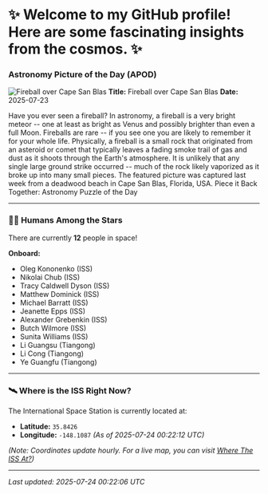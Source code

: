 # ✨ Welcome to my GitHub profile! Here are some fascinating insights from the cosmos. ✨


### Astronomy Picture of the Day (APOD)

![Fireball over Cape San Blas](https://apod.nasa.gov/apod/image/2507/MeteorMilkyWay_Rice_2000.jpg)
**Title:** Fireball over Cape San Blas
**Date:** 2025-07-23

Have you ever seen a fireball?  In astronomy, a fireball is a very bright meteor -- one at least as bright as Venus and possibly brighter than even a full Moon. Fireballs are rare -- if you see one you are likely to remember it for your whole life.  Physically, a fireball is a small rock that originated from an asteroid or comet that typically leaves a fading smoke trail of gas and dust as it shoots through the Earth's atmosphere.  It is unlikely that any single large ground strike occurred -- much of the rock likely vaporized as it broke up into many small pieces. The featured picture was captured last week from a deadwood beach in Cape San Blas, Florida, USA.   Piece it Back Together: Astronomy Puzzle of the Day


---


### 👨‍🚀 Humans Among the Stars

There are currently **12** people in space!

**Onboard:**
* Oleg Kononenko (ISS)
* Nikolai Chub (ISS)
* Tracy Caldwell Dyson (ISS)
* Matthew Dominick (ISS)
* Michael Barratt (ISS)
* Jeanette Epps (ISS)
* Alexander Grebenkin (ISS)
* Butch Wilmore (ISS)
* Sunita Williams (ISS)
* Li Guangsu (Tiangong)
* Li Cong (Tiangong)
* Ye Guangfu (Tiangong)



---


### 🛰️ Where is the ISS Right Now?

The International Space Station is currently located at:
* **Latitude:** `35.8426`
* **Longitude:** `-148.1087`
*(As of 2025-07-24 00:22:12 UTC)*

*(Note: Coordinates update hourly. For a live map, you can visit [Where The ISS At?](http://wheretheiss.at/))*


---

*Last updated: 2025-07-24 00:22:06 UTC*